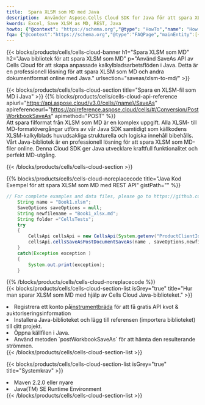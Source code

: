 ```yaml
---
title:  Spara XLSM som MD med Java
description:  Använder Aspose.Cells Cloud SDK for Java för att spara XLSM-formatfil som MD-formatfil.
kwords: Excel, Save XLSM as MD, REST, Java
howto: {"@context": "https://schema.org","@type": "HowTo","name": "How to save XLSM as MD using the Cells Cloud Java library.","description": "How to save XLSM as MD using the Cells Cloud Java library.","image": {"@type": "ImageObject"},"url": "/java/saveas/xlsm-to-md/","step": [{ "@type": "HowToStep","name": "How to save XLSM as MD using the Cells Cloud Java library. step 1", "image": {"@type": "ImageObject",},"url": "/java/saveas/xlsm-to-md/","text": "Register an account at <a href='https://dashboard.aspose.cloud/'>Dashboard</a> to get free API quota & authorization details",},{ "@type": "HowToStep","name": "How to save XLSM as MD using the Cells Cloud Java library. step 1", "image": {"@type": "ImageObject",},"url": "/java/saveas/xlsm-to-md/","text": "Install Java library and add the reference (import the library) to your project.",},{ "@type": "HowToStep","name": "How to save XLSM as MD using the Cells Cloud Java library. step 1", "image": {"@type": "ImageObject",},"url": "/java/saveas/xlsm-to-md/","text": "Open the source file in Java.",},{ "@type": "HowToStep","name": "How to save XLSM as MD using the Cells Cloud Java library. step 1", "image": {"@type": "ImageObject",},"url": "/java/saveas/xlsm-to-md/","text": "Use the `postWorkbookSaveAs` method to retrieve the resulting stream.",}, ],"supply": {"@type": "HowToSupply","name": "document"},"tool": [{"@type": "HowToTool","name": "IntelliJ IDEA, Visual Studio Code, Eclipse"},{"@type": "HowToTool","name": "Aspose Cells"}],"totalTime": "PT6M"}
fqa: {"@context":"https://schema.org","@type":"FAQPage","mainEntity":[{"@type":"Question","name":"Why save file as other formats file in C# using REST API?","acceptedAnswer":{"@type":"Answer","text":"Documents are encoded in many ways, and some files may be incompatible with the software you use. To open and read such files, just save them as appropriate file formats.<br/><ol><li>Install .NET SDK and add the reference (import the library) to your project.</li><li>Open the source file in C# using REST API.</li><li>Call the PostWorkbookSaveAsRequest() method, passing an output filename with required extension.</li><li>Get the result of save as a separate file.</li></ol>"}},{"@type":"Question","name":"What file formats can I save as with your C# library?","acceptedAnswer":{"@type":"Answer","text":"We support a variety of file formats for conversion using .NET library, including XLSX, Excel, xls , PDF, CSV, HTML, Markdown, XML, PNG, JPG, TIFF, Json, TXT and many more."}},{"@type":"Question","name":"What is the maximum allowed file size for conversion using this .NET library?","acceptedAnswer":{"@type":"Answer","text":"There are no file size limits for format conversions using .NET library."}}]}
---
```

{{< blocks/products/cells/cells-cloud-banner h1="Spara XLSM som MD" h2="Java bibliotek för att spara XLSM som MD" p="Använd SaveAs API av Cells Cloud för att skapa anpassade kalkylbladsarbetsflöden i Java. Detta är en professionell lösning för att spara XLSM som MD och andra dokumentformat online med Java." urlsection="saveas/xlsm-to-md/" >}}

{{< blocks/products/cells/cells-cloud-section title="Spara en XLSM-fil som MD i Java" >}}
{{% blocks/products/cells/cells-cloud-api-reference apiurl="https://api.aspose.cloud/v3.0/cells/{name}/SaveAs" apireferenceurl="https://apireference.aspose.cloud/cells/#/Conversion/PostWorkbookSaveAs" apimethod="POST" %}}
<br/>
Att spara filformat från XLSM som MD är en komplex uppgift. Alla XLSM- till MD-formatövergångar utförs av vår Java SDK samtidigt som källkodens XLSM-kalkylblads huvudsakliga strukturella och logiska innehåll bibehålls. Vårt Java-bibliotek är en professionell lösning för att spara XLSM som MD-filer online. Denna Cloud SDK ger Java utvecklare kraftfull funktionalitet och perfekt MD-utgång.

{{< /blocks/products/cells/cells-cloud-section >}}

{{% blocks/products/cells/cells-cloud-noreplacecode title="Java Kod Exempel för att spara XLSM som MD med REST API" gistPath="" %}}
  
```java
// For complete examples and data files, please go to https://github.com/aspose-cells-cloud/aspose-cells-cloud-java/
    String name = "Book1.xlsm";
    SaveOptions saveOptions = null;
    String newfilename = "Book1_xlsx.md";
    String folder ="CellsTests";
    try 
    {
        CellsApi cellsApi = new CellsApi(System.getenv("ProductClientId"), System.getenv("ProductClientSecret"));
        cellsApi.cellsSaveAsPostDocumentSaveAs(name , saveOptions,newfilename,false,false,folder,null,null,null,true);                       
    }
    catch(Exception exception )
    {
        System.out.print(exception);
    }
```
  
{{% /blocks/products/cells/cells-cloud-noreplacecode %}}
<br/>
{{< blocks/products/cells/cells-cloud-section-list isGrey="true" title="Hur man sparar XLSM som MD med hjälp av Cells Cloud Java-biblioteket." >}}
<li> Registrera ett konto på<a href="https://dashboard.aspose.cloud/">instrumentbräda</a> för att få gratis API kvot & auktoriseringsinformation</li>
<li>Installera Java-biblioteket och lägg till referensen (importera biblioteket) till ditt projekt.</li>
<li>Öppna källfilen i Java.</li>
<li>Använd metoden `postWorkbookSaveAs` för att hämta den resulterande strömmen.</li>
{{< /blocks/products/cells/cells-cloud-section-list >}}

{{< blocks/products/cells/cells-cloud-section-list isGrey="true" title="Systemkrav" >}}
<li>Maven 2.2.0 eller nyare</li>
<li>Java(TM) SE Runtime Environment</li>
{{< /blocks/products/cells/cells-cloud-section-list >}}
